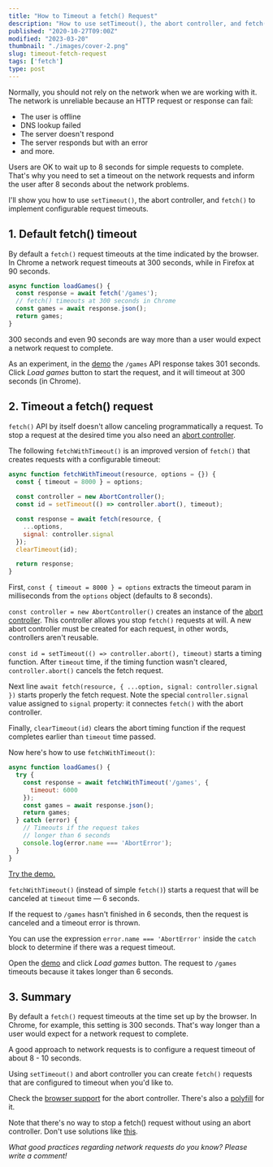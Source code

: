 ```yaml
---
title: "How to Timeout a fetch() Request"
description: "How to use setTimeout(), the abort controller, and fetch() API to make requests with a configurable timeout."
published: "2020-10-27T09:00Z"
modified: "2023-03-20"
thumbnail: "./images/cover-2.png"
slug: timeout-fetch-request
tags: ['fetch']
type: post
---
```


Normally, you should not rely on the network when we are working with it. The network is unreliable because an HTTP request or response can fail: 

* The user is offline
* DNS lookup failed
* The server doesn't respond
* The server responds but with an error
* and more.  

Users are OK to wait up to 8 seconds for simple requests to complete. That's why you need to set a timeout on the network requests and inform the user after 8 seconds about the network problems.  

I'll show you how to use `setTimeout()`, the abort controller, and `fetch()` to implement configurable request timeouts.  

## 1. Default fetch() timeout

By default a `fetch()` request timeouts at the time indicated by the browser. In Chrome a network request timeouts at 300 seconds, while in Firefox at 90 seconds.  

```javascript
async function loadGames() {
  const response = await fetch('/games');
  // fetch() timeouts at 300 seconds in Chrome
  const games = await response.json();
  return games;
}
```

300 seconds and even 90 seconds are way more than a user would expect a network request to complete.  

As an experiment, in the [demo](https://codesandbox.io/s/strange-merkle-xqs7n?file=/src/index.html:271-470) the `/games` API response takes 301 seconds. Click *Load games* button to start the request, and it will timeout at 300 seconds (in Chrome).  

## 2. Timeout a fetch() request

`fetch()` API by itself doesn't allow canceling programmatically a request. To stop a request at the desired time you also need an [abort controller](https://developer.mozilla.org/en-US/docs/Web/API/AbortController).  

The following `fetchWithTimeout()` is an improved version of `fetch()` that creates requests with a configurable timeout:

```javascript
async function fetchWithTimeout(resource, options = {}) {
  const { timeout = 8000 } = options;
  
  const controller = new AbortController();
  const id = setTimeout(() => controller.abort(), timeout);

  const response = await fetch(resource, {
    ...options,
    signal: controller.signal  
  });
  clearTimeout(id);

  return response;
}
```

First, `const { timeout = 8000 } = options` extracts the timeout param in milliseconds from the `options` object (defaults to 8 seconds).   

`const controller = new AbortController()` creates an instance of the [abort controller](https://developer.mozilla.org/en-US/docs/Web/API/AbortController). This controller allows you stop `fetch()` requests at will. A new abort controller must be created for each request, in other words, controllers aren't reusable.   

`const id = setTimeout(() => controller.abort(), timeout)` starts a timing function. After `timeout` time, if the timing function wasn't cleared, `controller.abort()` cancels the fetch request.  

Next line `await fetch(resource, { ...option, signal: controller.signal })` starts properly the fetch request. Note the special `controller.signal` value assigned to `signal` property: it connectes `fetch()` with the abort controller.  

Finally, `clearTimeout(id)` clears the abort timing function if the request completes earlier than `timeout` time passed.  

Now here's how to use `fetchWithTimeout()`:

```javascript
async function loadGames() {
  try {
    const response = await fetchWithTimeout('/games', {
      timeout: 6000
    });
    const games = await response.json();
    return games;
  } catch (error) {
    // Timeouts if the request takes
    // longer than 6 seconds
    console.log(error.name === 'AbortError');
  }
}
```

[Try the demo.](https://codesandbox.io/s/stoic-dust-cctin?file=/src/index.html)

`fetchWithTimeout()` (instead of simple `fetch()`) starts a request that will be canceled at `timeout` time &mdash; 6 seconds.

If the request to `/games` hasn't finished in 6 seconds, then the request is canceled and a timeout error is thrown.

You can use the expression `error.name === 'AbortError'` inside the `catch` block to determine if there was a request timeout.  

Open the [demo](https://codesandbox.io/s/stoic-dust-cctin?file=/src/index.html) and click *Load games* button. The request to `/games` timeouts because it takes longer than 6 seconds.  

## 3. Summary

By default a `fetch()` request timeouts at the time set up by the browser. In Chrome, for example, this setting is 300 seconds. That's way longer than a user would expect for a network request to complete.  

A good approach to network requests is to configure a request timeout of about 8 - 10 seconds.  

Using `setTimeout()` and abort controller you can create `fetch()` requests that are configured to timeout when you'd like to.  

Check the [browser support](https://caniuse.com/?search=abort%20controller) for the abort controller. There's also a [polyfill](https://github.com/mo/abortcontroller-polyfill) for it.  

Note that there's no way to stop a fetch() request without using an abort controller. Don't use solutions like [this](https://stackoverflow.com/a/46946573/1894471).  

*What good practices regarding network requests do you know? Please write a comment!*

